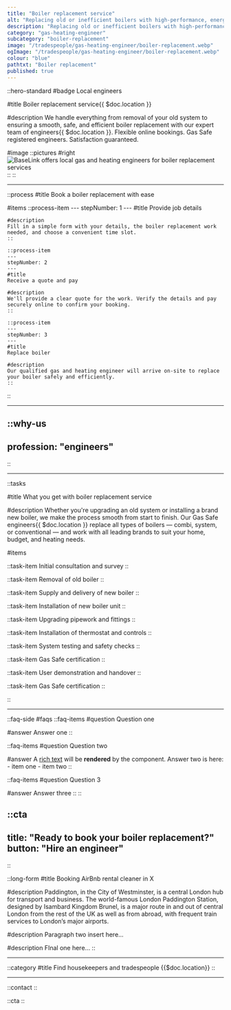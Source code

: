 ```yaml
---
title: "Boiler replacement service"
alt: "Replacing old or inefficient boilers with high-performance, energy-efficient models"
description: "Replacing old or inefficient boilers with high-performance, energy-efficient models"
category: "gas-heating-engineer"
subcategory: "boiler-replacement"
image: "/tradespeople/gas-heating-engineer/boiler-replacement.webp"
ogImage: "/tradespeople/gas-heating-engineer/boiler-replacement.webp"
colour: "blue"
pathtxt: "Boiler replacement"
published: true
---
```


::hero-standard
#badge
Local engineers

#title
Boiler replacement service{{ $doc.location }}

#description
We handle everything from removal of your old system to ensuring a smooth, safe, and efficient boiler replacement with our expert team of engineers{{ $doc.location }}. Flexible online bookings. Gas Safe registered engineers. Satisfaction guaranteed.

#image
    ::pictures
    #right
    ![BaseLink offers local gas and heating engineers for boiler replacement services](/tradespeople/gas-heating-engineer/boiler-replacement.webp)
    ::
::

---

::process
#title
Book a boiler replacement with ease

#items
    ::process-item
    ---
    stepNumber: 1
    ---
    #title
    Provide job details

    #description
    Fill in a simple form with your details, the boiler replacement work needed, and choose a convenient time slot.
    ::
    
    ::process-item
    ---
    stepNumber: 2
    ---
    #title
    Receive a quote and pay

    #description
    We'll provide a clear quote for the work. Verify the details and pay securely online to confirm your booking.
    ::

    ::process-item
    ---
    stepNumber: 3
    ---
    #title
    Replace boiler

    #description
    Our qualified gas and heating engineer will arrive on-site to replace your boiler safely and efficiently.
    ::
::

---

::why-us
---
profession: "engineers"
---
::

---



::tasks

#title
What you get with boiler replacement service

#description
Whether you're upgrading an old system or installing a brand new boiler, we make the process smooth from start to finish. Our Gas Safe engineers{{ $doc.location }} replace all types of boilers — combi, system, or conventional — and work with all leading brands to suit your home, budget, and heating needs.

#items

  ::task-item
  Initial consultation and survey
  ::

  ::task-item
  Removal of old boiler
  :: 

  ::task-item
  Supply and delivery of new boiler
  ::

  ::task-item
  Installation of new boiler unit
  ::

  ::task-item
  Upgrading pipework and fittings
  ::

  ::task-item
  Installation of thermostat and controls
  ::

  ::task-item
  System testing and safety checks
  ::

  ::task-item
  Gas Safe certification
  ::

  ::task-item
  User demonstration and handover
  ::

  ::task-item
  Gas Safe certification
  ::

::

---

::faq-side
#faqs
  ::faq-items
  #question
  Question one

  #answer
  Answer one
  ::

  ::faq-items
  #question
  Question two

  #answer
  A [rich text](/services/commercial-cleaning) will be **rendered** by the component.
  Answer two is here:
    - item one
    - item two
  ::

  ::faq-items
  #question
  Question 3

  #answer
  Answer three
  ::
::

::cta
---
title: "Ready to book your boiler replacement?"
button: "Hire an engineer"
---
::

::long-form
#title
Booking AirBnb rental cleaner in X

#description
Paddington, in the City of Westminster, is a central London hub for transport and business. The world-famous London Paddington Station, designed by Isambard Kingdom Brunel, is a major route in and out of central London from the rest of the UK as well as from abroad, with frequent train services to London’s major airports.

#description
Paragraph two insert here...

#description
FInal one here...
::

---

::category
#title
Find housekeepers and tradespeople {{$doc.location}}
::

---

::contact
::

::cta
::